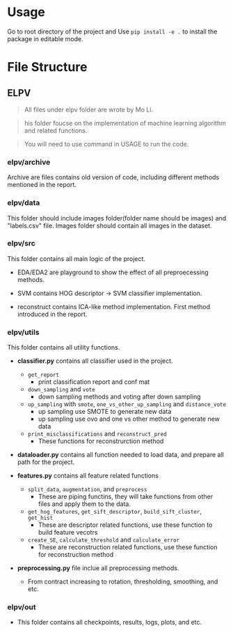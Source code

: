 # Usage

Go to root directory of the project and
Use `pip install -e .` to install the package in editable mode.


# File Structure


## ELPV
>All files under elpv folder are wrote by Mo Li.

> his folder foucse on the implementation of machine learning algorithm and related functions.


> You will need to use command in USAGE to run the code.

### elpv/archive
Archive are files contains old version of code, including different methods mentioned in the report.

### elpv/data
This folder should include images folder(folder name should be images) and "labels.csv" file. Images folder should contain all images in the dataset.

### elpv/src
This folder contains all main logic of the project.

- EDA/EDA2 are playground to show the effect of all preproecessing methods.

- SVM contains HOG descriptor -> SVM classifier implementation.

- reconstruct contains ICA-like method implementation. First method introduced in the report.

### elpv/utils
This folder contains all utility functions.

- **classifier.py** contains all classifier used in the project.
  - `get_report`
    - print classification report and conf mat
  - `down_sampling` and `vote` 
    - down sampling methods and voting after down sampling
  - `up_sampling` with `smote`, `one_vs_other_up_sampling` and `distance_vote`
    - up sampling use SMOTE to generate new data
    - up sampling use ovo and one vs other method to generate new data
  - `print_misclassifications` and `reconstruct_pred`
    - These functions for reconstrurction method

- **dataloader.py** contains all function needed to load data, and prepare all path for the project.

- **features.py** contains all feature related functions
  - `split_data`, `augmentation`, and `preprocess` 
    - These are piping functins, they will take functions from other files and apply them to the data.
  - `get_hog_features`,  `get_sift_descriptor`, `build_sift_cluster`, `get_hist`
    - These are descriptor related functions, use these function to build feature vecotrs
  - `create_SE`, `calculate_threshold` and `calculate_error`
    - These are reconstruction related functions, use these function for reconstruction method
- **preprocessing.py** file inclue all preprocessing methods.
  - From contract increasing to rotation, thresholding, smoothing, and etc.

### elpv/out
- This folder contains all checkpoints, results, logs, plots, and etc.